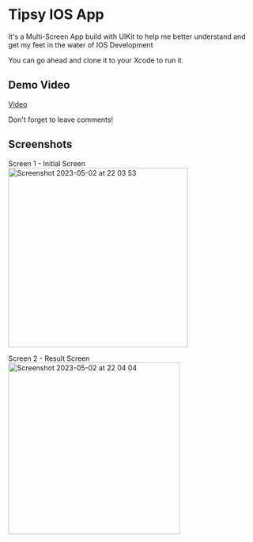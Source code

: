 
# Tipsy IOS App

It's a Multi-Screen App build with UIKit to help me better understand and get my feet in the water of IOS Development


You can go ahead and clone it to your Xcode to run it.
## Demo Video

[Video](https://www.linkedin.com/posts/fahmi-fahreza-791a531b0_iosappdevelopment-appdeveloper-achievements-activity-7053388922499837952-EXd9?utm_source=share&utm_medium=member_desktop)

Don't forget to leave comments!


## Screenshots

Screen 1 - Initial Screen
<img width="363" alt="Screenshot 2023-05-02 at 22 03 53" src="https://user-images.githubusercontent.com/78774559/235691784-88988e10-7ca1-4b95-9462-96c457f0ad17.png">


Screen 2 - Result Screen
<img width="347" alt="Screenshot 2023-05-02 at 22 04 04" src="https://user-images.githubusercontent.com/78774559/235692022-e064fc6e-b8fa-4527-88ea-51133d1c03f9.png">

